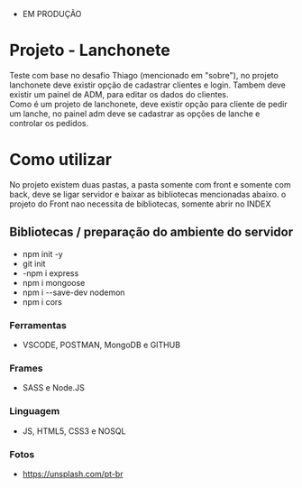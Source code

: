 * EM PRODUÇÃO 

# Projeto - Lanchonete

<p>Teste com base no desafio Thiago (mencionado em "sobre"), no projeto lanchonete deve existir opção de cadastrar clientes e login. Tambem deve existir um painel de ADM, para editar os dados do clientes. 
<br>
Como é um projeto de lanchonete, deve existir opção para cliente de pedir um lanche, no painel adm deve se cadastrar as opções de lanche e controlar os pedidos.
</p>

# Como utilizar
<p>No projeto existem duas pastas, a pasta somente com front e somente com back, deve se ligar servidor e baixar as bibliotecas mencionadas abaixo. o projeto do Front nao necessita de bibliotecas, somente abrir no INDEX</p>

## Bibliotecas / preparação do ambiente do servidor
  -  npm init -y
  -  git init
  -  -npm i express
  -  npm i mongoose
  -  npm i --save-dev nodemon
  -  npm i cors

### Ferramentas 
 - VSCODE, POSTMAN, MongoDB e GITHUB

### Frames
 - SASS e Node.JS

### Linguagem
 - JS, HTML5, CSS3 e NOSQL

### Fotos
  - https://unsplash.com/pt-br

